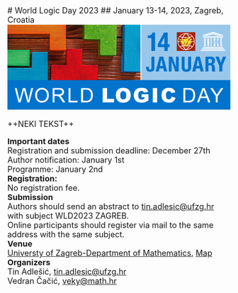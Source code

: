 <font size="+1">
# World Logic Day 2023
## January 13-14, 2023, Zagreb, Croatia

<img src="Banner.jpg">

++NEKI TEKST++

<b>Important dates</b>
<br>
Registration and submission deadline: December 27th
<br>
Author notification: January 1st
<br>
Programme: January 2nd
<br>
<b>Registration:</b>
<br>
No registration fee.
<br>
<b>Submission</b>
<br>
Authors should send an abstract to tin.adlesic@ufzg.hr with subject WLD2023 ZAGREB.
<br>
Online participants should register via mail to the same address with the same subject.
<br>
<b>Venue</b>
<br>
<a href="https://www.pmf.unizg.hr/math/en">Universty of Zagreb-Department of Mathematics</a>,
<a href="https://www.google.com/maps/place/Faculty+of+Science+-+Department+of+Mathematics/@45.8268991,15.9833407,17z/data=!3m1!4b1!4m5!3m4!1s0x4765d70eb94a8233:0x19534949a4612a83!8m2!3d45.8268954!4d15.9855294">Map</a>
<br>
<b>Organizers</b>
<br>
Tin Adlešić, tin.adlesic@ufzg.hr
<br>
Vedran Čačić, veky@math.hr
</font>

